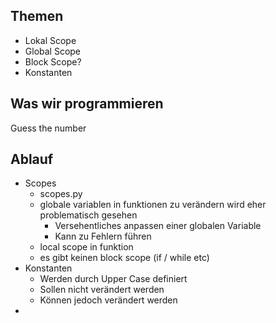## Themen 
* Lokal Scope
* Global Scope
* Block Scope?
* Konstanten

## Was wir programmieren
Guess the number

## Ablauf
* Scopes
  * scopes.py
  * globale variablen in funktionen zu verändern wird eher problematisch gesehen
    * Versehentliches anpassen einer globalen Variable
    * Kann zu Fehlern führen
  * local scope in funktion
  * es gibt keinen block scope (if / while etc)
* Konstanten
  * Werden durch Upper Case definiert
  * Sollen nicht verändert werden
  * Können jedoch verändert werden
* 